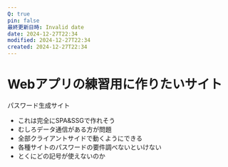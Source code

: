 ```yaml
---
Q: true
pin: false
最終更新日時: Invalid date
date: 2024-12-27T22:34
modified: 2024-12-27T22:34
created: 2024-12-27T22:34
---
```

# Webアプリの練習用に作りたいサイト

パスワード生成サイト

- これは完全にSPA&SSGで作れそう  
- むしろデータ通信がある方が問題  
- 全部クライアントサイドで動くようにできる  
- 各種サイトのパスワードの要件調べないといけない  
- とくにどの記号が使えないのか